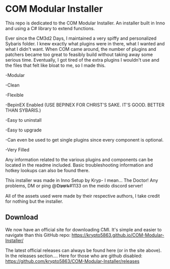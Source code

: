 # COM Modular Installer
This repo is dedicated to the COM Modular Installer. An installer built in Inno and using a C# library to extend functions.

Ever since the CM3d2 Days, I maintained a very spiffy and personalized Sybaris folder. I knew exactly what plugins were in there, what I wanted and what I didn't want. When COM came around, the number of plugins and patchers became too great to feasibly build without taking away some serious time. Eventually, I got tired of the extra plugins I wouldn't use and the files that felt like bloat to me, so I made this.

-Modular

-Clean

-Flexible

-BepinEX Enabled (USE BEPINEX FOR CHRIST'S SAKE. IT'S GOOD. BETTER THAN SYBARIS.)

-Easy to uninstall

-Easy to upgrade

-Can even be used to get single plugins since every component is optional.

-Very Filled

Any information related to the various plugins and components can be located in the readme included. Basic troubleshooting information and hotkey lookups can also be found there.

This installer was made in Inno Setup by Kryp- I mean... The Doctor! Any problems, DM or ping @𝕺𝖙𝖕𝖞𝖗𝖐#1133 on the meido discord server!

All of the assets used were made by their respective authors, I take credit for nothing but the installer.

## Download ##
We now have an official site for downloading CMI. It's simple and easier to navigate than this GitHub repo: https://krypto5863.github.io/COM-Modular-Installer/

The latest official releases can always be found here (or in the site above). In the releases section.... Here for those who are github disabled: https://github.com/krypto5863/COM-Modular-Installer/releases
